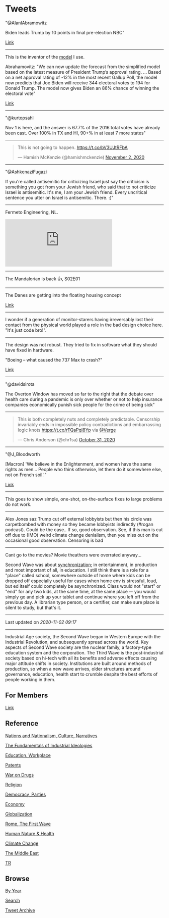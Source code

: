 # Tweets

"@AlanIAbramowitz

Biden leads Trump by 10 points in final pre-election NBC"

[Link](https://twitter.com/AlanIAbramowitz/status/1322909489201373184)

---

This is the inventor of the [model](2015/04/predicting-2016-presidential-election.md) I use.

Abrahamovitz: "We can now update the forecast from the simplified
model based on the latest measure of President Trump’s approval
rating. ... Based on a net approval rating of -12% in the most recent
Gallup Poll, the model now predicts that Joe Biden will receive 344
electoral votes to 194 for Donald Trump. The model now gives Biden an
86% chance of winning the electoral vote"

[Link](https://centerforpolitics.org/crystalball/articles/final-forecast-results-from-two-methods-of-predicting-the-2020-presidential-election/)

---

"@kurtopsahl

Nov 1 is here, and the answer is 67.7% of the 2016 total votes have
already been cast. Over 100% in TX and HI, 90+% in at least 7 more
states"

---

<blockquote class="twitter-tweet"><p lang="en" dir="ltr">This is not going to happen. <a href="https://t.co/bV3UJtRFbA">https://t.co/bV3UJtRFbA</a></p>&mdash; Hamish McKenzie (@hamishmckenzie) <a href="https://twitter.com/hamishmckenzie/status/1323116718810693633?ref_src=twsrc%5Etfw">November 2, 2020</a></blockquote> <script async src="https://platform.twitter.com/widgets.js" charset="utf-8"></script>

---

"@AshkenaziFugazi

If you're called antisemitic for criticizing Israel just say the
criticism is something you got from your Jewish friend, who said that
to not criticize Israel is antisemitic. It's me, I am your Jewish
friend. Every uncritical sentence you utter on Israel is
antisemitic. There. :)"

---

Fermeto Engineering, NL. 

<iframe width="340" src="https://www.youtube.com/embed/EcAZv5xcvn8" frameborder="0" allow="accelerometer; autoplay; clipboard-write; encrypted-media; gyroscope; picture-in-picture" allowfullscreen></iframe>

---

The Mandalorian is back 👍, S02E01

---

The Danes are getting into the floating housing concept

[Link](https://www.urbanrigger.com/)

---

I wonder if a generation of monitor-starers having irreversably lost
their contact from the physical world played a role in the bad design
choice here. "It's just code bro!". 

---

The design was not robust. They tried to fix in software what they
should have fixed in hardware.

"Boeing – what caused the 737 Max to crash?"

[Link](https://youtu.be/PdYcJldzOdw?t=591)

---

"@davidsirota

The Overton Window has moved so far to the right that the debate over
health care during a pandemic is only over whether or not to help
insurance companies economically punish sick people for the crime of
being sick"

---

<blockquote class="twitter-tweet"><p lang="en" dir="ltr">This is both completely nuts and completely predictable. Censorship invariably ends in impossible policy contradictions and embarrassing logic knots <a href="https://t.co/rTQaPqI8Yp">https://t.co/rTQaPqI8Yp</a> via <a href="https://twitter.com/verge?ref_src=twsrc%5Etfw">@Verge</a></p>&mdash; Chris Anderson (@chr1sa) <a href="https://twitter.com/chr1sa/status/1322347515069431808?ref_src=twsrc%5Etfw">October 31, 2020</a></blockquote> <script async src="https://platform.twitter.com/widgets.js" charset="utf-8"></script>

---

"@J_Bloodworth

[Macron] 'We believe in the Enlightenment, and women have the same
rights as men... People who think otherwise, let them do it somewhere
else, not on French soil.'"

[Link](https://mobile.twitter.com/J_Bloodworth/status/1322672423347621888)

---

This goes to show simple, one-shot, on-the-surface fixes to large problems
do not work. 

---

Alex Jones saz Trump cut off external lobbyists but then his circle
was carpetbombed with money so they became lobbyists indirectly
(\#rogan podcast). Could be the case.. If so, good observation. See,
if this man is cut off due to (IMO) weird climate change denialism,
then you miss out on the occasional good observation. Censoring is bad

---

Cant go to the movies? Movie theathers were overrated anyway...

Second Wave was about
[synchronization](2011/03/fundamentals-of-industrial-ideologies_synchronization.md);
in entertainment, in production and most important of all, in
education.  I still think there is a role for a "place" called school,
somewhere outside of home where kids can be dropped off especially
useful for cases when home env is stressful, loud, but ed itself could
completely be asynchronized. Class would not "start" or "end" for any
two kids, at the same time, at the same place -- you would simply go
and pick up your tablet and continue where you left off from the
previous day.  A librarian type person, or a certifier, can make sure
place is silent to study, but that's it.

---

Last updated on *2020-11-02 09:17*

---

Industrial Age society, the Second Wave began in Western Europe with
the Industrial Revolution, and subsequently spread across the
world. Key aspects of Second Wave society are the nuclear family, a
factory-type education system and the corporation. The Third Wave is
the post-industrial society based on hi-tech with all its benefits and
adverse effects causing major attitude shifts in society. Institutions
are built around methods of production, so when a new wave arrives,
older structures around governance, education, health start to crumble
despite the best efforts of people working in them.

## For Members

[Link](https://thirdwave-members.herokuapp.com)

## Reference

[Nations and Nationalism, Culture, Narratives](/2013/02/nations-and-nationalism.md)

[The Fundamentals of Industrial Ideologies](/2011/04/fundamentals-of-industrial-ideologies.md)

[Education, Workplace](2017/09/education-workplace.md)

[Patents](/2018/09/patents.md)

[War on Drugs](/2019/11/war-on-drugs.md)

[Religion](/2015/04/god-religion.md)

[Democracy, Parties](/2016/11/democracy.md)

[Economy](/2018/05/economy.md)

[Globalization](/2018/09/globalization.md)

[Rome, The First Wave](/2017/12/rome.md)

[Human Nature & Health](/2020/07/human-nature.md)

[Climate Change](/2018/12/climate.md)

[The Middle East](/2019/07/middleeast.md)

[TR](../tr)

## Browse

[By Year](years.md)

[Search](search.html)

[Tweet Archive](/tweets/README.md)



